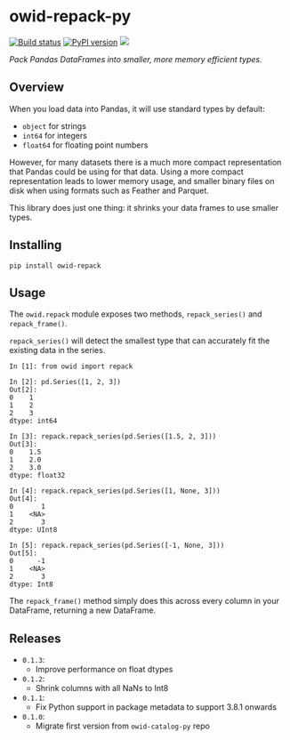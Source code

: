 # owid-repack-py

[![Build status](https://badge.buildkite.com/a25fa2489cb7e1fa69fbe3e4df7d83fd7040a3d5858e72accb.svg)](https://buildkite.com/our-world-in-data/repack-unit-tests)
[![PyPI version](https://badge.fury.io/py/owid-repack.svg)](https://badge.fury.io/py/owid-repack)
![](https://img.shields.io/badge/python-3.10|3.11|3.12|3.13-blue.svg)

_Pack Pandas DataFrames into smaller, more memory efficient types._

## Overview

When you load data into Pandas, it will use standard types by default:

- `object` for strings
- `int64` for integers
- `float64` for floating point numbers

However, for many datasets there is a much more compact representation that Pandas could be using for that data. Using a more compact representation leads to lower memory usage, and smaller binary files on disk when using formats such as Feather and Parquet.

This library does just one thing: it shrinks your data frames to use smaller types.

## Installing

`pip install owid-repack`

## Usage

The `owid.repack` module exposes two methods, `repack_series()` and `repack_frame()`.

`repack_series()` will detect the smallest type that can accurately fit the existing data in the series.

```ipython
In [1]: from owid import repack

In [2]: pd.Series([1, 2, 3])
Out[2]:
0    1
1    2
2    3
dtype: int64

In [3]: repack.repack_series(pd.Series([1.5, 2, 3]))
Out[3]:
0    1.5
1    2.0
2    3.0
dtype: float32

In [4]: repack.repack_series(pd.Series([1, None, 3]))
Out[4]:
0       1
1    <NA>
2       3
dtype: UInt8

In [5]: repack.repack_series(pd.Series([-1, None, 3]))
Out[5]:
0      -1
1    <NA>
2       3
dtype: Int8
```

The `repack_frame()` method simply does this across every column in your DataFrame, returning a new DataFrame.

## Releases

- `0.1.3`:
    - Improve performance on float dtypes
- `0.1.2`:
    - Shrink columns with all NaNs to Int8
- `0.1.1`:
    - Fix Python support in package metadata to support 3.8.1 onwards
- `0.1.0`:
  - Migrate first version from `owid-catalog-py` repo
